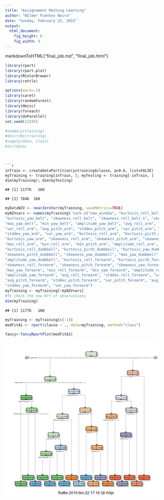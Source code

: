 ```yaml
---
title: "Assignament Maching Learning"
author: "WIlmer Fuentes Neira"
date: "Sunday, February 22, 2015"
output:
  html_document:
    fig_height: 6
    fig_width: 9
---
```

markdownToHTML("final_job.md", "final_job.html")



```r
library(rpart)
library(rpart.plot)
library(RColorBrewer)
library(rattle)
```



```r
options(warn=-1)
library(caret)
library(randomForest)
library(Hmisc)
library(foreach)
library(doParallel)
set.seed(12345)
```




```r
#summary(training)
#describe(training)
#sapply(data, class)
#str(data)
```

```


```r
inTrain <- createDataPartition(y=training$classe, p=0.6, list=FALSE)
myTraining <- training[inTrain, ]; myTesting <- training[-inTrain, ]
dim(myTraining); dim(myTesting)
```

```
## [1] 11776   160
```

```
## [1] 7846  160
```

```r
myDataNZV <- nearZeroVar(myTraining, saveMetrics=TRUE)
myNZVvars <- names(myTraining) %in% c("new_window", "kurtosis_roll_belt", "kurtosis_picth_belt",
"kurtosis_yaw_belt", "skewness_roll_belt", "skewness_roll_belt.1", "skewness_yaw_belt",
"max_yaw_belt", "min_yaw_belt", "amplitude_yaw_belt", "avg_roll_arm", "stddev_roll_arm",
"var_roll_arm", "avg_pitch_arm", "stddev_pitch_arm", "var_pitch_arm", "avg_yaw_arm",
"stddev_yaw_arm", "var_yaw_arm", "kurtosis_roll_arm", "kurtosis_picth_arm",
"kurtosis_yaw_arm", "skewness_roll_arm", "skewness_pitch_arm", "skewness_yaw_arm",
"max_roll_arm", "min_roll_arm", "min_pitch_arm", "amplitude_roll_arm", "amplitude_pitch_arm",
"kurtosis_roll_dumbbell", "kurtosis_picth_dumbbell", "kurtosis_yaw_dumbbell", "skewness_roll_dumbbell",
"skewness_pitch_dumbbell", "skewness_yaw_dumbbell", "max_yaw_dumbbell", "min_yaw_dumbbell",
"amplitude_yaw_dumbbell", "kurtosis_roll_forearm", "kurtosis_picth_forearm", "kurtosis_yaw_forearm",
"skewness_roll_forearm", "skewness_pitch_forearm", "skewness_yaw_forearm", "max_roll_forearm",
"max_yaw_forearm", "min_roll_forearm", "min_yaw_forearm", "amplitude_roll_forearm",
"amplitude_yaw_forearm", "avg_roll_forearm", "stddev_roll_forearm", "var_roll_forearm",
"avg_pitch_forearm", "stddev_pitch_forearm", "var_pitch_forearm", "avg_yaw_forearm",
"stddev_yaw_forearm", "var_yaw_forearm")
myTraining <- myTraining[!myNZVvars]
#To check the new N?? of observations
dim(myTraining)
```

```
## [1] 11776   100
```



```r
myTraining <- myTraining[c(-1)]
modFitA1 <- rpart(classe ~ ., data=myTraining, method="class")
```


```r
fancy<-fancyRpartPlot(modFitA1)
```

![plot of chunk unnamed-chunk-7](figure/unnamed-chunk-7-1.png) 



